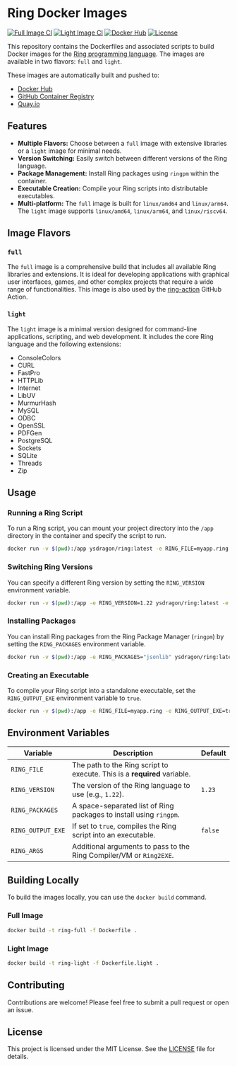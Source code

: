 # Ring Docker Images

[![Full Image CI](https://img.shields.io/github/actions/workflow/status/ysdragon/ring-docker/docker-full-image.yml?label=Full%20Image%20CI&logo=github)](https://github.com/ysdragon/ring-docker/actions/workflows/docker-full-image.yml)
[![Light Image CI](https://img.shields.io/github/actions/workflow/status/ysdragon/ring-docker/docker-light-image.yml?label=Light%20Image%20CI&logo=github)](https://github.com/ysdragon/ring-docker/actions/workflows/docker-light-image.yml)
[![Docker Hub](https://img.shields.io/docker/pulls/ysdragon/ring.svg)](https://hub.docker.com/r/ysdragon/ring)
[![License](https://img.shields.io/github/license/ysdragon/ring-docker.svg)](https://github.com/ysdragon/ring-docker/blob/main/LICENSE)

This repository contains the Dockerfiles and associated scripts to build Docker images for the [Ring programming language](https://ring-lang.github.io/). The images are available in two flavors: `full` and `light`.

These images are automatically built and pushed to:

*   [Docker Hub](https://hub.docker.com/r/ysdragon/ring)
*   [GitHub Container Registry](https://github.com/users/ysdragon/packages/container/package/ring)
*   [Quay.io](https://quay.io/repository/ydrag0n/ring)

## Features

*   **Multiple Flavors:** Choose between a `full` image with extensive libraries or a `light` image for minimal needs.
*   **Version Switching:** Easily switch between different versions of the Ring language.
*   **Package Management:** Install Ring packages using `ringpm` within the container.
*   **Executable Creation:** Compile your Ring scripts into distributable executables.
*   **Multi-platform:** The `full` image is built for `linux/amd64` and `linux/arm64`. The `light` image supports `linux/amd64`, `linux/arm64`, and `linux/riscv64`.

## Image Flavors

### `full`

The `full` image is a comprehensive build that includes all available Ring libraries and extensions. It is ideal for developing applications with graphical user interfaces, games, and other complex projects that require a wide range of functionalities. This image is also used by the [ring-action](https://github.com/ysdragon/ring-action) GitHub Action.

### `light`

The `light` image is a minimal version designed for command-line applications, scripting, and web development. It includes the core Ring language and the following extensions:

*   ConsoleColors
*   CURL
*   FastPro
*   HTTPLib
*   Internet
*   LibUV
*   MurmurHash
*   MySQL
*   ODBC
*   OpenSSL
*   PDFGen
*   PostgreSQL
*   Sockets
*   SQLite
*   Threads
*   Zip

## Usage

### Running a Ring Script

To run a Ring script, you can mount your project directory into the `/app` directory in the container and specify the script to run.

```bash
docker run -v $(pwd):/app ysdragon/ring:latest -e RING_FILE=myapp.ring
```

### Switching Ring Versions

You can specify a different Ring version by setting the `RING_VERSION` environment variable.

```bash
docker run -v $(pwd):/app -e RING_VERSION=1.22 ysdragon/ring:latest -e RING_FILE=myapp.ring
```

### Installing Packages

You can install Ring packages from the Ring Package Manager (`ringpm`) by setting the `RING_PACKAGES` environment variable.

```bash
docker run -v $(pwd):/app -e RING_PACKAGES="jsonlib" ysdragon/ring:latest -e RING_FILE=myapp.ring
```

### Creating an Executable

To compile your Ring script into a standalone executable, set the `RING_OUTPUT_EXE` environment variable to `true`.

```bash
docker run -v $(pwd):/app -e RING_FILE=myapp.ring -e RING_OUTPUT_EXE=true ysdragon/ring:latest
```

## Environment Variables

| Variable          | Description                                                                                             | Default |
| ----------------- | ------------------------------------------------------------------------------------------------------- | ------- |
| `RING_FILE`       | The path to the Ring script to execute. This is a **required** variable.                                  |         |
| `RING_VERSION`    | The version of the Ring language to use (e.g., `1.22`).                                                   | `1.23`  |
| `RING_PACKAGES`   | A space-separated list of Ring packages to install using `ringpm`.                                        |         |
| `RING_OUTPUT_EXE` | If set to `true`, compiles the Ring script into an executable.                                            | `false` |
| `RING_ARGS`       | Additional arguments to pass to the Ring Compiler/VM or `Ring2EXE`.                                       |         |

## Building Locally

To build the images locally, you can use the `docker build` command.

### Full Image

```bash
docker build -t ring-full -f Dockerfile .
```

### Light Image

```bash
docker build -t ring-light -f Dockerfile.light .
```

## Contributing

Contributions are welcome! Please feel free to submit a pull request or open an issue.

## License

This project is licensed under the MIT License. See the [LICENSE](LICENSE) file for details.